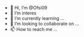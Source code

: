 - 👋 Hi, I’m @Ofsi09
- 👀 I’m interes 
- 🌱 I’m currently learning ...
- 💞️ I’m looking to collaborate on ...
- 📫 How to reach me ...

<!---
Ofsi09/Ofsi09 is a ✨ special ✨ repository because its `README.md` (this file) appears on your GitHub profile.
You can click the Preview link to take a look at your changes.
--->
